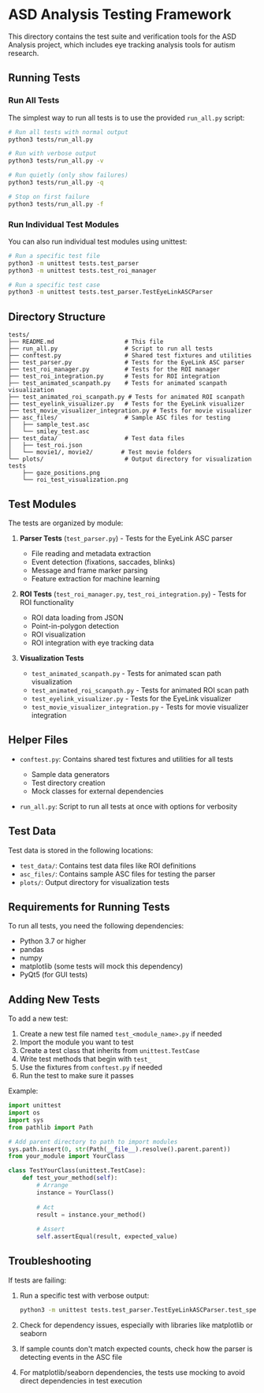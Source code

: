 # ASD Analysis Testing Framework

This directory contains the test suite and verification tools for the ASD Analysis project, which includes eye tracking analysis tools for autism research.

## Running Tests

### Run All Tests

The simplest way to run all tests is to use the provided `run_all.py` script:

```bash
# Run all tests with normal output
python3 tests/run_all.py

# Run with verbose output
python3 tests/run_all.py -v

# Run quietly (only show failures)
python3 tests/run_all.py -q

# Stop on first failure
python3 tests/run_all.py -f
```

### Run Individual Test Modules

You can also run individual test modules using unittest:

```bash
# Run a specific test file
python3 -m unittest tests.test_parser
python3 -m unittest tests.test_roi_manager

# Run a specific test case
python3 -m unittest tests.test_parser.TestEyeLinkASCParser
```

## Directory Structure

```
tests/
├── README.md                    # This file
├── run_all.py                   # Script to run all tests
├── conftest.py                  # Shared test fixtures and utilities
├── test_parser.py               # Tests for the EyeLink ASC parser
├── test_roi_manager.py          # Tests for the ROI manager
├── test_roi_integration.py      # Tests for ROI integration
├── test_animated_scanpath.py    # Tests for animated scanpath visualization
├── test_animated_roi_scanpath.py # Tests for animated ROI scanpath
├── test_eyelink_visualizer.py   # Tests for the EyeLink visualizer
├── test_movie_visualizer_integration.py # Tests for movie visualizer
├── asc_files/                   # Sample ASC files for testing
│   ├── sample_test.asc
│   └── smiley_test.asc
├── test_data/                   # Test data files
│   ├── test_roi.json
│   └── movie1/, movie2/        # Test movie folders
└── plots/                       # Output directory for visualization tests
    ├── gaze_positions.png
    └── roi_test_visualization.png
```

## Test Modules

The tests are organized by module:

1. **Parser Tests** (`test_parser.py`) - Tests for the EyeLink ASC parser
   - File reading and metadata extraction
   - Event detection (fixations, saccades, blinks)
   - Message and frame marker parsing
   - Feature extraction for machine learning

2. **ROI Tests** (`test_roi_manager.py`, `test_roi_integration.py`) - Tests for ROI functionality
   - ROI data loading from JSON
   - Point-in-polygon detection
   - ROI visualization
   - ROI integration with eye tracking data

3. **Visualization Tests** 
   - `test_animated_scanpath.py` - Tests for animated scan path visualization
   - `test_animated_roi_scanpath.py` - Tests for animated ROI scan path
   - `test_eyelink_visualizer.py` - Tests for the EyeLink visualizer
   - `test_movie_visualizer_integration.py` - Tests for movie visualizer integration

## Helper Files

- `conftest.py`: Contains shared test fixtures and utilities for all tests
  - Sample data generators
  - Test directory creation
  - Mock classes for external dependencies

- `run_all.py`: Script to run all tests at once with options for verbosity

## Test Data

Test data is stored in the following locations:

- `test_data/`: Contains test data files like ROI definitions
- `asc_files/`: Contains sample ASC files for testing the parser
- `plots/`: Output directory for visualization tests

## Requirements for Running Tests

To run all tests, you need the following dependencies:

- Python 3.7 or higher
- pandas
- numpy
- matplotlib (some tests will mock this dependency)
- PyQt5 (for GUI tests)

## Adding New Tests

To add a new test:

1. Create a new test file named `test_<module_name>.py` if needed
2. Import the module you want to test
3. Create a test class that inherits from `unittest.TestCase`
4. Write test methods that begin with `test_`
5. Use the fixtures from `conftest.py` if needed
6. Run the test to make sure it passes

Example:

```python
import unittest
import os
import sys
from pathlib import Path

# Add parent directory to path to import modules
sys.path.insert(0, str(Path(__file__).resolve().parent.parent))
from your_module import YourClass

class TestYourClass(unittest.TestCase):
    def test_your_method(self):
        # Arrange
        instance = YourClass()
        
        # Act
        result = instance.your_method()
        
        # Assert
        self.assertEqual(result, expected_value)
```

## Troubleshooting

If tests are failing:

1. Run a specific test with verbose output:
   ```bash
   python3 -m unittest tests.test_parser.TestEyeLinkASCParser.test_specific_method -v
   ```

2. Check for dependency issues, especially with libraries like matplotlib or seaborn

3. If sample counts don't match expected counts, check how the parser is detecting events in the ASC file

4. For matplotlib/seaborn dependencies, the tests use mocking to avoid direct dependencies in test execution